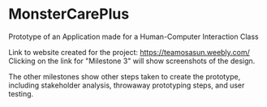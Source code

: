 # MonsterCarePlus
Prototype of an Application made for a Human-Computer Interaction Class

Link to website created for the project: https://teamosasun.weebly.com/
Clicking on the link for "Milestone 3" will show screenshots of the design.

The other milestones show other steps taken to create the prototype, including
stakeholder analysis, throwaway prototyping steps, and user testing.
